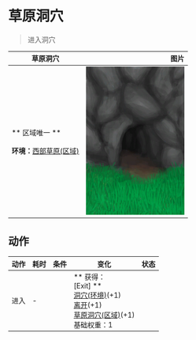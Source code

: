 # 草原洞穴  
> 进入洞穴  
  
  草原洞穴  |   图片   
 ----  |  ----:   
 ** 区域唯一 **<br><br>**环境：**[西部草原(区域)](GrasslandsW.md)  |  <img decoding="async" src="Sprite/GrasslandsCaveEntrance.png" href="a.md" style="max-width:300px;max-height:300px;">   
  
## 动作  
动作  |  耗时  |  条件  |  变化  |  状态  
----  |  ----  |  ----  |  ----  |  ----  
进入<br>  |  -  |    |  ** 获得： **<br>** [Exit] **<br>  [洞穴(环境)](Env_CaveGrasslands.md)(+1)<br>  [离开](CaveGrasslandsExit.md)(+1)<br>  [草原洞穴(区域)](CaveGrasslands.md)(+1)<br>基础权重：1<br>  |    
